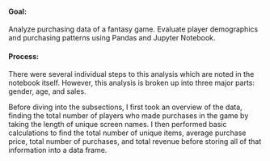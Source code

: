 #### Goal:
Analyze purchasing data of a fantasy game. Evaluate player demographics and purchasing patterns using Pandas and Jupyter Notebook.

#### Process:
There were several individual steps to this analysis which are noted in the notebook itself. However, this analysis is broken up into three major parts: gender, age, and sales.

Before diving into the subsections, I first took an overview of the data, finding the total number of players who made purchases in the game by taking the length of unique screen names. I then performed basic calculations to find the total number of unique items, average purchase price, total number of purchases, and total revenue before storing all of that information into a data frame. 

